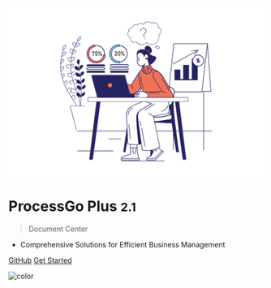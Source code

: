 <!-- _coverpage.md -->

![logo](./assets/7%20-%20Business%20process_4.svg ':size=100%')

# ProcessGo Plus <small>2.1</small>

> Document Center

- Comprehensive Solutions for Efficient Business Management

[GitHub]()
[Get Started](README.md)  <!-- 或者使用跳转到 guide.md 的路径 [Get Started](#/guide) -->

<!-- 背景色 -->
![color](#fff)